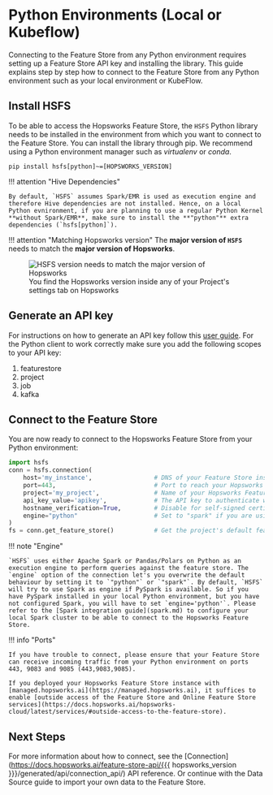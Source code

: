# Python Environments (Local or Kubeflow)

Connecting to the Feature Store from any Python environment requires setting up a Feature Store API key and installing the library. This guide explains step by step how to connect to the Feature Store from any Python environment such as your local environment or KubeFlow.

## Install **HSFS**

To be able to access the Hopsworks Feature Store, the `HSFS` Python library needs to be installed in the environment from which you want to connect to the Feature Store. You can install the library through pip. We recommend using a Python environment manager such as *virtualenv* or *conda*.

```
pip install hsfs[python]~=[HOPSWORKS_VERSION]
```

!!! attention "Hive Dependencies"

    By default, `HSFS` assumes Spark/EMR is used as execution engine and therefore Hive dependencies are not installed. Hence, on a local Python evnironment, if you are planning to use a regular Python Kernel **without Spark/EMR**, make sure to install the **"python"** extra dependencies (`hsfs[python]`).

!!! attention "Matching Hopsworks version"
The **major version of `HSFS`** needs to match the **major version of Hopsworks**.


<p align="center">
    <figure>
        <img src="../../../../assets/images/hopsworks-version.png" alt="HSFS version needs to match the major version of Hopsworks">
        <figcaption>You find the Hopsworks version inside any of your Project's settings tab on Hopsworks</figcaption>
    </figure>
</p>

## Generate an API key

For instructions on how to generate an API key follow this [user guide](../projects/api_key/create_api_key.md). For the Python client to work correctly make sure you add the following scopes to your API key:

  1. featurestore
  2. project
  3. job
  4. kafka

## Connect to the Feature Store

You are now ready to connect to the Hopsworks Feature Store from your Python environment:

```python
import hsfs
conn = hsfs.connection(
    host='my_instance',                 # DNS of your Feature Store instance
    port=443,                           # Port to reach your Hopsworks instance, defaults to 443
    project='my_project',               # Name of your Hopsworks Feature Store project
    api_key_value='apikey',             # The API key to authenticate with Hopsworks
    hostname_verification=True,         # Disable for self-signed certificates
    engine="python"                     # Set to "spark" if you are using Spark/EMR
)
fs = conn.get_feature_store()           # Get the project's default feature store
```

!!! note "Engine"

    `HSFS` uses either Apache Spark or Pandas/Polars on Python as an execution engine to perform queries against the feature store. The `engine` option of the connection let's you overwrite the default behaviour by setting it to `"python"` or `"spark"`. By default, `HSFS` will try to use Spark as engine if PySpark is available. So if you have PySpark installed in your local Python environment, but you have not configured Spark, you will have to set `engine='python'`. Please refer to the [Spark integration guide](spark.md) to configure your local Spark cluster to be able to connect to the Hopsworks Feature Store.

!!! info "Ports"

    If you have trouble to connect, please ensure that your Feature Store can receive incoming traffic from your Python environment on ports 443, 9083 and 9085 (443,9083,9085).

    If you deployed your Hopsworks Feature Store instance with [managed.hopsworks.ai](https://managed.hopsworks.ai), it suffices to enable [outside access of the Feature Store and Online Feature Store services](https://docs.hopsworks.ai/hopsworks-cloud/latest/services/#outside-access-to-the-feature-store).

## Next Steps

For more information about how to connect, see the [Connection](https://docs.hopsworks.ai/feature-store-api/{{{ hopsworks_version }}}/generated/api/connection_api/) API reference. Or continue with the Data Source guide to import your own data to the Feature Store.
